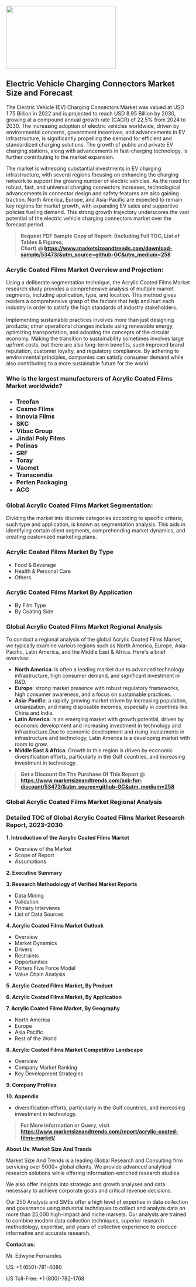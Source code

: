 <p><img class="alignnone size-medium wp-image-20088" src="https://ffe5etoiles.com/wp-content/uploads/2024/12/MST1-300x171.png" alt="" width="300" height="171" /></p><h2>Electric Vehicle Charging Connectors Market Size and Forecast</h2><p>The Electric Vehicle (EV) Charging Connectors Market was valued at USD 1.75 Billion in 2022 and is projected to reach USD 8.95 Billion by 2030, growing at a compound annual growth rate (CAGR) of 22.5% from 2024 to 2030. The increasing adoption of electric vehicles worldwide, driven by environmental concerns, government incentives, and advancements in EV infrastructure, is significantly propelling the demand for efficient and standardized charging solutions. The growth of public and private EV charging stations, along with advancements in fast-charging technology, is further contributing to the market expansion.</p><p>The market is witnessing substantial investments in EV charging infrastructure, with several regions focusing on enhancing the charging network to support the growing number of electric vehicles. As the need for robust, fast, and universal charging connectors increases, technological advancements in connector design and safety features are also gaining traction. North America, Europe, and Asia-Pacific are expected to remain key regions for market growth, with expanding EV sales and supportive policies fueling demand. This strong growth trajectory underscores the vast potential of the electric vehicle charging connectors market over the forecast period.</p></p><blockquote id="" class=""><strong>Request PDF Sample Copy of Report: (Including Full TOC, List of Tables &amp; Figures, Chart)&nbsp;@&nbsp;<strong><a href="https://www.marketsizeandtrends.com/download-sample/53473/&utm_source=github-GC&utm_medium=258" target="_blank">https://www.marketsizeandtrends.com/download-sample/53473/&utm_source=github-GC&utm_medium=258</a></strong></strong></blockquote><h3 id="" class="">Acrylic Coated Films Market&nbsp;Overview and Projection:</h3><p id="" class="">Using a deliberate segmentation technique, the Acrylic Coated Films Market research study provides a comprehensive analysis of multiple market segments, including application, type, and location. This method gives readers a comprehensive grasp of the factors that help and hurt each industry in order to satisfy the high standards of industry stakeholders. <br /> <br />Implementing sustainable practices involves more than just designing products; other operational changes include using renewable energy, optimizing transportation, and adopting the concepts of the circular economy. Making the transition to sustainability sometimes involves large upfront costs, but there are also long-term benefits, such improved brand reputation, customer loyalty, and regulatory compliance. By adhering to environmental principles, companies can satisfy consumer demand while also contributing to a more sustainable future for the world.</p><h3 id="" class="">Who is the largest manufacturers of&nbsp;Acrylic Coated Films Market worldwide?</h3><h3 class=""><p><ul><li>Treofan </li><li> Cosmo Films </li><li> Innovia Films </li><li> SKC </li><li> Vibac Group </li><li> Jindal Poly Films </li><li> Polinas </li><li> SRF </li><li> Toray </li><li> Vacmet </li><li> Transcendia </li><li> Perlen Packaging </li><li> ACG</li></ul></p></h3><h3 id="" class="">Global&nbsp;Acrylic Coated Films Market Segmentation:</h3><p id="" class="">Dividing the market into discrete categories according to specific criteria, such type and application, is known as segmentation analysis. This aids in identifying certain client segments, comprehending market dynamics, and creating customized marketing plans.</p><h3 id="" class="">Acrylic Coated Films Market&nbsp;By Type</h3><p><p><ul><li>Food & Beverage </li><li> Health & Personal Care </li><li> Others</p></li></ul></p></p><h3 id="" class="">Acrylic Coated Films Market&nbsp;By Application</h3><p class=""><p><ul><li>By Film Type </li><li> By Coating Side</li></ul></p></p><h3 id="" class="">Global Acrylic Coated Films Market Regional Analysis</h3><p id="" class="">To conduct a regional analysis of the global Acrylic Coated Films Market, we typically examine various regions such as North America, Europe, Asia-Pacific, Latin America, and the Middle East &amp; Africa. Here's a brief overview:</p><ul><li><strong>North America</strong>: is often a leading market due to advanced technology infrastructure, high consumer demand, and significant investment in R&amp;D.</li><li><strong>Europe</strong>: strong market presence with robust regulatory frameworks, high consumer awareness, and a focus on sustainable practices.</li><li><strong>Asia-Pacific</strong>: a rapidly growing market driven by increasing population, urbanization, and rising disposable incomes, especially in countries like China and India.</li><li><strong>Latin America</strong>: is an emerging market with growth potential, driven by economic development and increasing investment in technology and infrastructure.Due to economic development and rising investments in infrastructure and technology, Latin America is a developing market with room to grow.</li><li><strong>Middle East &amp; Africa</strong>: Growth in this region is driven by economic diversification efforts, particularly in the Gulf countries, and increasing investment in technology.</li></ul><blockquote id="" class=""><strong>Get a Discount On The Purchase Of This Report @ <strong><a href="https://www.marketsizeandtrends.com/ask-for-discount/53473/&utm_source=github-GC&utm_medium=258" target="_blank">https://www.marketsizeandtrends.com/ask-for-discount/53473/&utm_source=github-GC&utm_medium=258</a></strong></strong></blockquote><h3 id="" class="">Global Acrylic Coated Films Market Regional Analysis</h3><h3 id="" class="">Detailed TOC of Global Acrylic Coated Films Market Research Report, 2023-2030</h3><p id="" class=""><strong>1. Introduction of the Acrylic Coated Films Market</strong></p><ul><li>Overview of the Market</li><li>Scope of Report</li><li>Assumptions</li></ul><p id="" class=""><strong>2. Executive Summary</strong></p><p id="" class=""><strong>3. Research Methodology of Verified Market Reports</strong></p><ul><li>Data Mining</li><li>Validation</li><li>Primary Interviews</li><li>List of Data Sources</li></ul><p id="" class=""><strong>4. Acrylic Coated Films Market Outlook</strong></p><ul><li>Overview</li><li>Market Dynamics</li><li>Drivers</li><li>Restraints</li><li>Opportunities</li><li>Porters Five Force Model</li><li>Value Chain Analysis</li></ul><p id="" class=""><strong>5. Acrylic Coated Films Market, By Product</strong></p><p id="" class=""><strong>6. Acrylic Coated Films Market, By Application</strong></p><p id="" class=""><strong>7. Acrylic Coated Films Market, By Geography</strong></p><ul><li>North America</li><li>Europe</li><li>Asia Pacific</li><li>Rest of the World</li></ul><p id="" class=""><strong>8. Acrylic Coated Films Market Competitive Landscape</strong></p><ul><li>Overview</li><li>Company Market Ranking</li><li>Key Development Strategies</li></ul><p id="" class=""><strong>9. Company Profiles</strong></p><p id="" class=""><strong>10. Appendix</strong></p><ul><li>diversification efforts, particularly in the Gulf countries, and increasing investment in technology.</li></ul><blockquote id="" class=""><strong>For More Information or Query, visit <strong><strong><a href="https://www.marketsizeandtrends.com/report/acrylic-coated-films-market/" target="_blank">https://www.marketsizeandtrends.com/report/acrylic-coated-films-market/</a></strong></strong></strong></blockquote><p id="" class=""><strong>About Us: Market Size And Trends</strong></p><p id="" class="">Market Size And Trends is a leading Global Research and Consulting firm servicing over 5000+ global clients. We provide advanced analytical research solutions while offering information-enriched research studies.</p><p id="" class="">We also offer insights into strategic and growth analyses and data necessary to achieve corporate goals and critical revenue decisions.</p><p id="" class="">Our 250 Analysts and SMEs offer a high level of expertise in data collection and governance using industrial techniques to collect and analyze data on more than 25,000 high-impact and niche markets. Our analysts are trained to combine modern data collection techniques, superior research methodology, expertise, and years of collective experience to produce informative and accurate research.</p><p id="" class=""><strong>Contact us:</strong></p><p id="" class="">Mr. Edwyne Fernandes</p><p id="" class="">US: +1 (650)-781-4080</p><p id="" class="">US Toll-Free: +1 (800)-782-1768</p>
